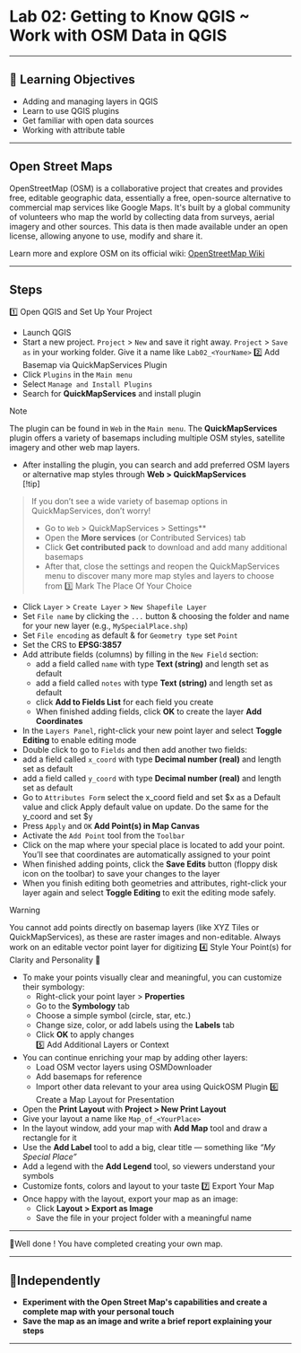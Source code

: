 # Lab 02: Getting to Know QGIS ~ Work with OSM Data in QGIS

---

## 🎯 Learning Objectives  
- Adding and managing layers in QGIS  
- Learn to use QGIS plugins
- Get familiar with open data sources  
- Working with attribute table

---
## Open Street Maps 
OpenStreetMap (OSM) is a collaborative project that creates and provides free, editable geographic data, essentially a free, open-source alternative to commercial map services like Google Maps. It's built by a global community of volunteers who map the world by collecting data from surveys, aerial imagery and other sources. This data is then made available under an open license, allowing anyone to use, modify and share it.

Learn more and explore OSM on its official wiki: [OpenStreetMap Wiki](https://wiki.openstreetmap.org/)

---
## Steps

1️⃣ Open QGIS and Set Up Your Project
- Launch QGIS  
- Start a new project. `Project` > `New` and save it right away. `Project` > `Save as` in your working folder. Give it a name like `Lab02_<YourName>`
2️⃣ Add Basemap via QuickMapServices Plugin
- Click `Plugins` in the `Main menu`
- Select `Manage and Install Plugins`
- Search for **QuickMapServices** and install plugin
> [!NOTE]  
> The plugin can be found in `Web` in the `Main menu`. The **QuickMapServices** plugin offers a variety of basemaps including multiple OSM styles, satellite imagery and other web map layers.  
- After installing the plugin, you can search and add preferred OSM layers or alternative map styles through **Web > QuickMapServices**  
[!tip]
> If you don’t see a wide variety of basemap options in QuickMapServices, don’t worry!  
> - Go to `Web` > QuickMapServices > Settings**  
> - Open the **More services** (or Contributed Services) tab  
> - Click **Get contributed pack** to download and add many additional basemaps  
> - After that, close the settings and reopen the QuickMapServices menu to discover many more map styles and layers to choose from
3️⃣ Mark The Place Of Your Choice  
- Click `Layer` > `Create Layer` > `New Shapefile Layer`  
- Set `File name` by clicking the `...` button & choosing the folder and name for your new layer (e.g., `MySpecialPlace.shp`)
- Set `File encoding` as default & for `Geometry type` set `Point`
- Set the CRS to **EPSG:3857**   
- Add attribute fields (columns) by filling in the `New Field` section:
   - add a field called `name` with type **Text (string)** and length set as default
   - add a field called `notes` with type **Text (string)** and length set as default
   - click **Add to Fields List** for each field you create
   - When finished adding fields, click **OK** to create the layer
**Add Coordinates**
- In the `Layers Panel`, right-click your new point layer and select **Toggle Editing** to enable editing mode 
- Double click to go to `Fields` and then add another two fields:
- add a field called `x_coord` with type **Decimal number (real)** and length set as default 
- add a field called `y_coord` with type **Decimal number (real)** and length set as default 
- Go to `Attributes Form` select the x_coord field and set $x as a Default value and click Apply default value on update. Do the same for the y_coord and set $y
- Press `Apply` and `OK`
**Add Point(s) in Map Canvas**
- Activate the `Add Point` tool from the `Toolbar`  
- Click on the map where your special place is located to add your point. You’ll see that coordinates are automatically assigned to your point  
- When finished adding points, click the **Save Edits** button (floppy disk icon on the toolbar) to save your changes to the layer  
- When you finish editing both geometries and attributes, right-click your layer again and select **Toggle Editing** to exit the editing mode safely.  

> [!WARNING]  
> You cannot add points directly on basemap layers (like XYZ Tiles or QuickMapServices), as these are raster images and non-editable. Always work on an editable vector point layer for digitizing
4️⃣ Style Your Point(s) for Clarity and Personality 🎨  
- To make your points visually clear and meaningful, you can customize their symbology:  
  - Right-click your point layer > **Properties**  
  - Go to the **Symbology** tab  
  - Choose a simple symbol (circle, star, etc.)  
  - Change size, color, or add labels using the **Labels** tab  
  - Click **OK** to apply changes  
5️⃣ Add Additional Layers or Context
- You can continue enriching your map by adding other layers:  
  - Load OSM vector layers using OSMDownloader  
  - Add basemaps for reference  
  - Import other data relevant to your area using QuickOSM Plugin
6️⃣ Create a Map Layout for Presentation  
- Open the **Print Layout** with **Project > New Print Layout**  
- Give your layout a name like `Map_of_<YourPlace>`  
- In the layout window, add your map with **Add Map** tool and draw a rectangle for it  
- Use the **Add Label** tool to add a big, clear title — something like *“My Special Place”*  
- Add a legend with the **Add Legend** tool, so viewers understand your symbols  
- Customize fonts, colors and layout to your taste
7️⃣ Export Your Map  
- Once happy with the layout, export your map as an image:  
  - Click **Layout > Export as Image**  
  - Save the file in your project folder with a meaningful name  

---
🥳Well done ! You have completed creating your own map.

---
## 🚀Independently
- **Experiment with the Open Street Map's capabilities and create a complete map with your personal touch**
- **Save the map as an image and write a brief report explaining your steps**
---

